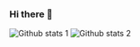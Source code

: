 ### Hi there 👋

<!--
**gurgen22/gurgen22** is a ✨ _special_ ✨ repository because its `README.md` (this file) appears on your GitHub profile.

Here are some ideas to get you started:

- 🔭 I’m currently working on c#, .NET 5
- 🌱 I’m currently learning docker, rabbitmq, 
- 👯 I’m looking to collaborate on 
- 
-->
![Github stats 1](https://github-readme-stats.vercel.app/api?username=gurgen22&show_icons=true&theme=gradient) 
![Github stats 2](https://github-readme-stats.vercel.app/api?username=gurgen22&show_icons=true&theme=radical)
